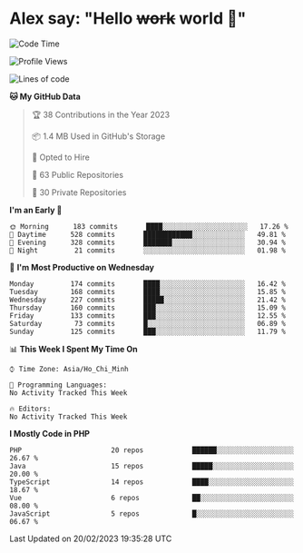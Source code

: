 # Alex say: "Hello ~~work~~ world 🐾"

<!--START_SECTION:waka-->
![Code Time](http://img.shields.io/badge/Code%20Time-839%20hrs%205%20mins-blue)

![Profile Views](http://img.shields.io/badge/Profile%20Views-0-blue)

![Lines of code](https://img.shields.io/badge/From%20Hello%20World%20I%27ve%20Written-4%20Million%20lines%20of%20code-blue)

**🐱 My GitHub Data** 

> 🏆 38 Contributions in the Year 2023
 > 
> 📦 1.4 MB Used in GitHub's Storage 
 > 
> 💼 Opted to Hire
 > 
> 📜 63 Public Repositories 
 > 
> 🔑 30 Private Repositories  
 > 
**I'm an Early 🐤** 

```text
🌞 Morning      183 commits       ████░░░░░░░░░░░░░░░░░░░░░   17.26 % 
🌆 Daytime      528 commits       ████████████░░░░░░░░░░░░░   49.81 % 
🌃 Evening      328 commits       ███████░░░░░░░░░░░░░░░░░░   30.94 % 
🌙 Night         21 commits       ░░░░░░░░░░░░░░░░░░░░░░░░░   01.98 % 

```
📅 **I'm Most Productive on Wednesday** 

```text
Monday         174 commits       ████░░░░░░░░░░░░░░░░░░░░░   16.42 % 
Tuesday        168 commits       ████░░░░░░░░░░░░░░░░░░░░░   15.85 % 
Wednesday      227 commits       █████░░░░░░░░░░░░░░░░░░░░   21.42 % 
Thursday       160 commits       ███░░░░░░░░░░░░░░░░░░░░░░   15.09 % 
Friday         133 commits       ███░░░░░░░░░░░░░░░░░░░░░░   12.55 % 
Saturday        73 commits       █░░░░░░░░░░░░░░░░░░░░░░░░   06.89 % 
Sunday         125 commits       ███░░░░░░░░░░░░░░░░░░░░░░   11.79 % 

```


📊 **This Week I Spent My Time On** 

```text
⌚︎ Time Zone: Asia/Ho_Chi_Minh

💬 Programming Languages: 
No Activity Tracked This Week

🔥 Editors: 
No Activity Tracked This Week

```

**I Mostly Code in PHP** 

```text
PHP                      20 repos            ██████░░░░░░░░░░░░░░░░░░░   26.67 % 
Java                     15 repos            █████░░░░░░░░░░░░░░░░░░░░   20.00 % 
TypeScript               14 repos            ████░░░░░░░░░░░░░░░░░░░░░   18.67 % 
Vue                      6 repos             ██░░░░░░░░░░░░░░░░░░░░░░░   08.00 % 
JavaScript               5 repos             █░░░░░░░░░░░░░░░░░░░░░░░░   06.67 % 

```



 Last Updated on 20/02/2023 19:35:28 UTC
<!--END_SECTION:waka-->
